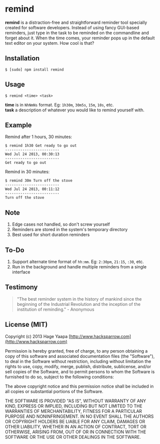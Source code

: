 remind
======

**remind** is a distraction-free and straightforward reminder tool specially created for software developers. Instead of using fancy GUI-based reminders, just type in the task to be reminded on the commandline and forget about it. When the time comes, your reminder pops up in the default text editor on your system. How cool is that?

## Installation

    $ [sudo] npm install remind

## Usage

    $ remind <time> <task>

**time** is in `NhNmNs` format. Eg: `1h30m`, `30m5s`, `15m`, `10s`, etc.   
**task** a description of whatever you would like to remind yourself with.

## Example

Remind after 1 hours, 30 minutes:

    $ remind 1h30 Get ready to go out
    -------------------------
    Wed Jul 24 2013, 00:30:13
    -------------------------
    Get ready to go out

Remind in 30 minutes:

    $ remind 30m Turn off the stove
    -------------------------
    Wed Jul 24 2013, 00:11:12
    -------------------------
    Turn off the stove

## Note

1. Edge cases not handled, so don't screw yourself
2. Reminders are stored in the system's temporary directory
3. Best used for short duration reminders

## To-Do

1. Support alternate time format of `hh:mm`. Eg: `2:30pm`, `21:15`, `:30`, etc.
2. Run in the background and handle multiple reminders from a single interface

## Testimony

> "The best reminder system in the history of mankind since the beginning of the Industrial Revolution and the inception of the institution of reminding." - Anonymous

## License (MIT)

Copyright (c) 2013 Hage Yaapa [http://www.hacksparrow.com](http://www.hacksparrow.com)

Permission is hereby granted, free of charge, to any person obtaining a copy
of this software and associated documentation files (the "Software"), to deal
in the Software without restriction, including without limitation the rights
to use, copy, modify, merge, publish, distribute, sublicense, and/or sell
copies of the Software, and to permit persons to whom the Software is
furnished to do so, subject to the following conditions:

The above copyright notice and this permission notice shall be included in
all copies or substantial portions of the Software.

THE SOFTWARE IS PROVIDED "AS IS", WITHOUT WARRANTY OF ANY KIND, EXPRESS OR
IMPLIED, INCLUDING BUT NOT LIMITED TO THE WARRANTIES OF MERCHANTABILITY,
FITNESS FOR A PARTICULAR PURPOSE AND NONINFRINGEMENT. IN NO EVENT SHALL THE
AUTHORS OR COPYRIGHT HOLDERS BE LIABLE FOR ANY CLAIM, DAMAGES OR OTHER
LIABILITY, WHETHER IN AN ACTION OF CONTRACT, TORT OR OTHERWISE, ARISING FROM, OUT OF OR IN CONNECTION WITH THE SOFTWARE OR THE USE OR OTHER DEALINGS IN THE SOFTWARE.